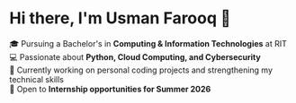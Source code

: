 # Hi there, I'm Usman Farooq 👋

🎓 Pursuing a Bachelor's in **Computing & Information Technologies** at RIT  
💻 Passionate about **Python, Cloud Computing, and Cybersecurity**  
🚀 Currently working on personal coding projects and strengthening my technical skills  
📌 Open to **Internship opportunities for Summer 2026**  
